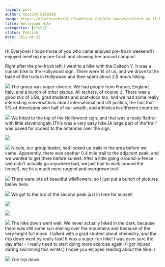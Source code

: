 ```yaml
---
layout: post
author: Account Deleted
image: https://d24slhcvzhzz82.cloudfront.net/old_images/caltech_as_it_happens/6a0105349b8251970b014e87f7f9fe970d.jpg
title: Hollywood Hike 
categories: [clubs]
status: Publish
date: 2011-04-22
---
```


Hi Everyone! I hope those of you who came enjoyed pre-frosh weekend! I enjoyed meeting my pre-frosh and showing her around campus!

Right after the pre-frosh left, I went to a hike with the Caltech Y. It was a sunset hike to the Hollywood sign. There were 14 of us, and we drove to the base of the trails in Hollywood and then spent about 2.5 hours hiking.


![](https://d24slhcvzhzz82.cloudfront.net/old_images/caltech_as_it_happens/6a0105349b8251970b014e87f7fbfd970d.jpg)
The group was super-diverse. We had people from France, England, Italy, and a bunch of other places. All techers, of course :). There was a good mix of UGs, grad students and post-docs too, and we had some really interesting conversations about international and US politics, the fact that 5% of Americans own half of our wealth, and athletics in different countries.


![](https://d24slhcvzhzz82.cloudfront.net/old_images/caltech_as_it_happens/6a0105349b8251970b014e6118b654970c.jpg)
We hiked to the top of the Holllywood sign, and that was a really flattrail with little elevationgain.[This was a very easy hike.]A large part of the"trail" was paved for access to the antennas over the sign.


![](https://d24slhcvzhzz82.cloudfront.net/old_images/caltech_as_it_happens/6a0105349b8251970b014e6118b799970c.jpg)

![](https://d24slhcvzhzz82.cloudfront.net/old_images/caltech_as_it_happens/6a0105349b8251970b01538e0498db970b.jpg)
Nicole, our group leader, had looked up trails in the area before we came. Apparently, there was another 0.4 mile trail to the adjacent peak, and we wanted to get there before sunset. After a little going-around-a-fence (we didn't actually go anywhere bad, we just had to walk around the fence!), we hit a much more rugged and overgrown trail.


![](https://d24slhcvzhzz82.cloudfront.net/old_images/caltech_as_it_happens/6a0105349b8251970b01538e049b78970b.jpg)
There were lots of beautiful wildflowers, so I just put a bunch of pictures below here:


![](https://d24slhcvzhzz82.cloudfront.net/old_images/caltech_as_it_happens/6a0105349b8251970b014e87f803da970d.jpg)
We got to the top of the second peak just in time for sunset!


![](https://d24slhcvzhzz82.cloudfront.net/old_images/caltech_as_it_happens/6a0105349b8251970b01538e049ef9970b.jpg)

![](https://d24slhcvzhzz82.cloudfront.net/old_images/caltech_as_it_happens/6a0105349b8251970b014e87f807d6970d.jpg)

![](https://d24slhcvzhzz82.cloudfront.net/old_images/caltech_as_it_happens/6a0105349b8251970b014e6118c154970c.jpg)
The hike down went well. We never actually hiked in the dark, because there was still some sun shining over the mountains and because of the very bright full moon. I talked with a grad student about chemistry, and the trip down went by really fast! It was a super-fun hike! I was even sore the day after - I really need to start doing more exercise again! (I got injured during swimming this winter.) I hope you enjoyed reading about the hike :)


![](https://d24slhcvzhzz82.cloudfront.net/old_images/caltech_as_it_happens/6a0105349b8251970b014e6118c2c7970c.jpg)
*The trip down*
